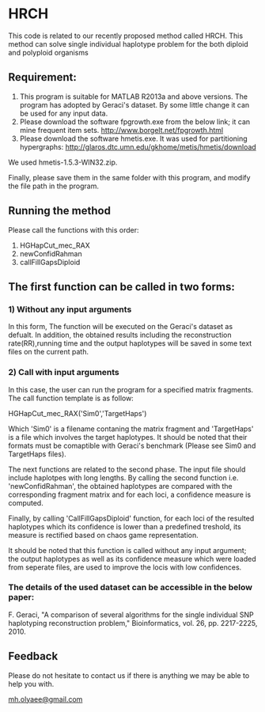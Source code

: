 # HRCH
This code is related to our recently proposed method called HRCH. This method can solve single individual haplotype problem for the both diploid and polyploid organisms
## Requirement:
1) This program is suitable for MATLAB R2013a and above versions. The program has adopted by Geraci's dataset. By some little change it can be used for any input data.
2) Please download the software fpgrowth.exe from the below link; it can mine frequent item sets.
http://www.borgelt.net/fpgrowth.html 
3) Please download the software hmetis.exe. It was used for partitioning hypergraphs: http://glaros.dtc.umn.edu/gkhome/metis/hmetis/download

 We used hmetis-1.5.3-WIN32.zip.

Finally, please save them in the same folder with this program, and modify the file path in the program.

## Running the method
Please call the functions with this order:
1) HGHapCut_mec_RAX
2) newConfidRahman
3) callFillGapsDiploid

## The first function can be called in two forms:

### 1) Without any input arguments

In this form, The function will be executed on the Geraci's dataset as defualt. In addition, the obtained results including the reconstruction rate(RR),running time and the output haplotypes will be saved in some text files on the current path.

### 2) Call with input arguments

In this case, the user can run the program for a specified matrix fragments. The call function template is as follow:

HGHapCut_mec_RAX('Sim0','TargetHaps')

Which 'Sim0' is a filename contaning the matrix fragment and 'TargetHaps' is a file which involves the target haplotypes.
It should be noted that their formats must be comaptible with Geraci's benchmark (Please see Sim0 and TargetHaps files).

The next functions are related to the second phase. The input file should include haplotpes with long lengths. By calling the second function i.e. 'newConfidRahman', the obtained haplotypes are compared with the corresponding fragment matrix and for each loci, a confidence measure is computed.

Finally, by calling 'CallFillGapsDiploid' function, for each loci of the resulted haplotypes which its confidence is lower than a predefined treshold, its measure is rectified based on chaos game representation.

It should be noted that this function is called without any input argument; the output haplotypes as well as its confidence measure which were loaded from seperate files, are used to improve the locis with low confidences.


### The details of the used dataset can be accessible in the below paper:

F. Geraci, "A comparison of several algorithms for the single individual SNP haplotyping reconstruction problem," Bioinformatics, vol. 26, pp. 2217-2225, 2010.

## Feedback

Please do not hesitate to contact us if there is anything we may be able to help you with.

mh.olyaee@gmail.com
